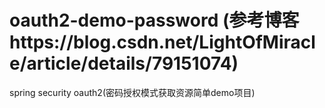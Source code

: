 # oauth2-demo-password (参考博客https://blog.csdn.net/LightOfMiracle/article/details/79151074)
spring security oauth2(密码授权模式获取资源简单demo项目)

